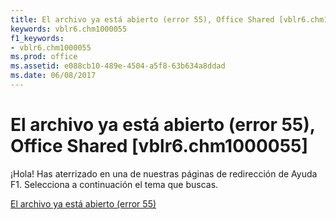 ```yaml
---
title: El archivo ya está abierto (error 55), Office Shared [vblr6.chm1000055]
keywords: vblr6.chm1000055
f1_keywords:
- vblr6.chm1000055
ms.prod: office
ms.assetid: e088cb10-489e-4504-a5f8-63b634a8ddad
ms.date: 06/08/2017
---
```





# El archivo ya está abierto (error 55), Office Shared [vblr6.chm1000055]

¡Hola! Has aterrizado en una de nuestras páginas de redirección de Ayuda F1. Selecciona a continuación el tema que buscas.


 [El archivo ya está abierto (error 55)](http://msdn.microsoft.com/library/file-already-open-error-55%28Office.15%29.aspx)


